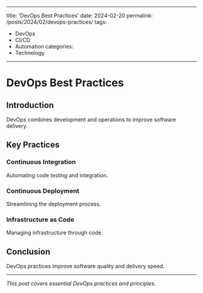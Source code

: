  ---
title: 'DevOps Best Practices'
date: 2024-02-20
permalink: /posts/2024/02/devops-practices/
tags:
  - DevOps
  - CI/CD
  - Automation
categories:
  - Technology
---

# DevOps Best Practices

## Introduction

DevOps combines development and operations to improve software delivery.

## Key Practices

### Continuous Integration
Automating code testing and integration.

### Continuous Deployment
Streamlining the deployment process.

### Infrastructure as Code
Managing infrastructure through code.

## Conclusion

DevOps practices improve software quality and delivery speed.

---

*This post covers essential DevOps practices and principles.*